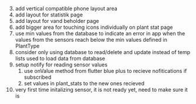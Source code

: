 3. add vertical compatible phone layout area
5. add layout for statistik page
6. add layout for vand beholder page
7. add bigger area for touching icons individually on plant stat page
12. use min values from the database to indicate an error in app when the values from the sensors reach below the min values defined in PlantType
13. consider only using database to read/delete and update instead of temp lists used to load data from database
15. setup notify for reading sensor values
    1. use onValue method from flutter blue plus to recieve nofitications if subscribed
    2. set values in plant_stats to the new ones recieved
16. very first time initalizing sensor, it is not ready yet, need to make sure it is
